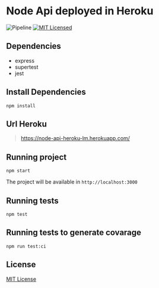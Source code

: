 # Node Api deployed in Heroku

![Pipeline](https://github.com/lucasmarques73/node-api-heroku/workflows/Pipeline/badge.svg)
[![MIT Licensed](https://img.shields.io/badge/license-MIT-green.svg)](https://tldrlegal.com/license/mit-license)

## Dependencies

- express
- supertest
- jest

## Install Dependencies

```shell
npm install
```

## Url Heroku

> https://node-api-heroku-lm.herokuapp.com/

## Running project

```shell
npm start
```

The project will be available in `http://localhost:3000`

## Running tests

```shell
npm test
```

## Running tests to generate covarage

```shell
npm run test:ci
```

## License

[MIT License](https://github.com/lucasmarques73/node-api-heroku/blob/master/LICENSE)
